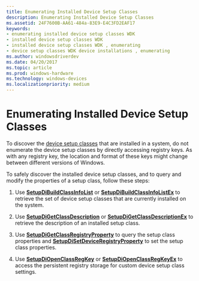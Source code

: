 ```yaml
---
title: Enumerating Installed Device Setup Classes
description: Enumerating Installed Device Setup Classes
ms.assetid: 24F7600B-AA61-484a-83E9-E4C3FD2EAF17
keywords:
- enumerating installed device setup classes WDK
- installed device setup classes WDK
- installed device setup classes WDK , enumerating
- device setup classes WDK device installations , enumerating
ms.author: windowsdriverdev
ms.date: 04/20/2017
ms.topic: article
ms.prod: windows-hardware
ms.technology: windows-devices
ms.localizationpriority: medium
---
```


# Enumerating Installed Device Setup Classes


To discover the [device setup classes](device-setup-classes.md) that are installed in a system, do not enumerate the device setup classes by directly accessing registry keys. As with any registry key, the location and format of these keys might change between different versions of Windows.

To safely discover the installed device setup classes, and to query and modify the properties of a setup class, follow these steps:

1.  Use [**SetupDiBuildClassInfoList**](https://msdn.microsoft.com/library/windows/hardware/ff550909) or [**SetupDiBuildClassInfoListEx**](https://msdn.microsoft.com/library/windows/hardware/ff550911) to retrieve the set of device setup classes that are currently installed on the system.

2.  Use [**SetupDiGetClassDescription**](https://msdn.microsoft.com/library/windows/hardware/ff551053) or [**SetupDiGetClassDescriptionEx**](https://msdn.microsoft.com/library/windows/hardware/ff551058) to retrieve the description of an installed setup class.

3.  Use [**SetupDiGetClassRegistryProperty**](https://msdn.microsoft.com/library/windows/hardware/ff551097) to query the setup class properties and [**SetupDiSetDeviceRegistryProperty**](https://msdn.microsoft.com/library/windows/hardware/ff552169) to set the setup class properties.

4.  Use [**SetupDiOpenClassRegKey**](https://msdn.microsoft.com/library/windows/hardware/ff552065) or [**SetupDiOpenClassRegKeyEx**](https://msdn.microsoft.com/library/windows/hardware/ff552067) to access the persistent registry storage for custom device setup class settings.

 

 





